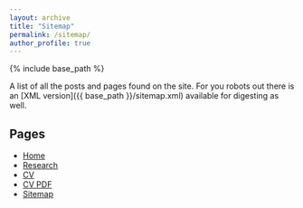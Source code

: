 ```yaml
---
layout: archive
title: "Sitemap"
permalink: /sitemap/
author_profile: true
---
```


{% include base_path %}

A list of all the posts and pages found on the site. For you robots out there is an [XML version]({{ base_path }}/sitemap.xml) available for digesting as well.

<h2>Pages</h2>
<ul>
  <li><a href="https://kristijangaric.com/">Home</a> </li>
  <li><a href="https://kristijangaric.com/publications/">Research</a> </li>
  <li><a href="https://kristijangaric.com/cv/">CV</a> </li>
  <li><a href="https://kristijangaric.com/files/cv.pdf">CV PDF</a> </li>
  <li><a href="https://kristijangaric.com/sitemap/">Sitemap</a> </li>
</ul>



